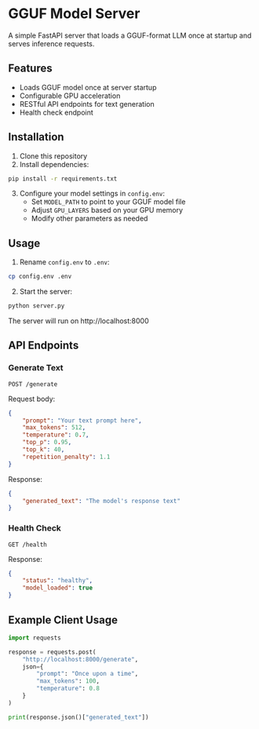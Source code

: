 # GGUF Model Server

A simple FastAPI server that loads a GGUF-format LLM once at startup and serves inference requests.

## Features

- Loads GGUF model once at server startup
- Configurable GPU acceleration
- RESTful API endpoints for text generation
- Health check endpoint

## Installation

1. Clone this repository
2. Install dependencies:

```bash
pip install -r requirements.txt
```

3. Configure your model settings in `config.env`:
   - Set `MODEL_PATH` to point to your GGUF model file
   - Adjust `GPU_LAYERS` based on your GPU memory
   - Modify other parameters as needed

## Usage

1. Rename `config.env` to `.env`:

```bash
cp config.env .env
```

2. Start the server:

```bash
python server.py
```

The server will run on http://localhost:8000

## API Endpoints

### Generate Text

```
POST /generate
```

Request body:

```json
{
	"prompt": "Your text prompt here",
	"max_tokens": 512,
	"temperature": 0.7,
	"top_p": 0.95,
	"top_k": 40,
	"repetition_penalty": 1.1
}
```

Response:

```json
{
	"generated_text": "The model's response text"
}
```

### Health Check

```
GET /health
```

Response:

```json
{
	"status": "healthy",
	"model_loaded": true
}
```

## Example Client Usage

```python
import requests

response = requests.post(
    "http://localhost:8000/generate",
    json={
        "prompt": "Once upon a time",
        "max_tokens": 100,
        "temperature": 0.8
    }
)

print(response.json()["generated_text"])
```
